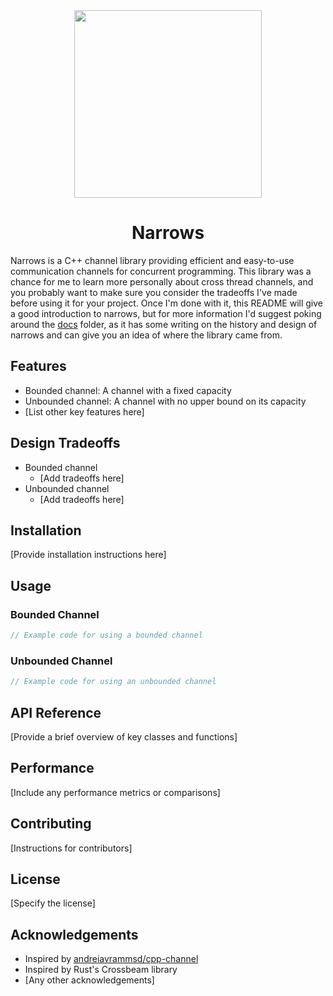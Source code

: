 <div align="center">
  <img src="https://github.com/nwad123/narrows/blob/main/doc/img/NarrowsGemini.png" width=300>

  <h1>
    Narrows
  </h1>
</div>

Narrows is a C++ channel library providing efficient and easy-to-use communication channels for concurrent programming. This library was a chance for me to learn more personally about cross thread channels, and you probably want to make sure you consider the tradeoffs I've made before using it for your project. Once I'm done with it, this README will give a good introduction to narrows, but for more information I'd suggest poking around the [docs](./doc/) folder, as it has some writing on the history and design of narrows and can give you an idea of where the library came from.

## Features

- Bounded channel: A channel with a fixed capacity
- Unbounded channel: A channel with no upper bound on its capacity
- [List other key features here]

## Design Tradeoffs

- Bounded channel
  - [Add tradeoffs here]
- Unbounded channel
  - [Add tradeoffs here]

## Installation

[Provide installation instructions here]

## Usage

### Bounded Channel

```cpp
// Example code for using a bounded channel
```

### Unbounded Channel

```cpp
// Example code for using an unbounded channel
```

## API Reference

[Provide a brief overview of key classes and functions]

## Performance

[Include any performance metrics or comparisons]

## Contributing

[Instructions for contributors]

## License

[Specify the license]

## Acknowledgements

- Inspired by [andreiavrammsd/cpp-channel](https://github.com/andreiavrammsd/cpp-channel)
- Inspired by Rust's Crossbeam library
- [Any other acknowledgements]
